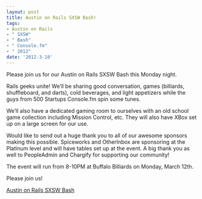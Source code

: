 ```yaml
---
layout: post
title: Austin on Rails SXSW Bash!
tags:
- Austin on Rails
- " SXSW"
- " Bash"
- " Console.fm"
- " 2012"
date: '2012-3-10'
---
```

Please join us for our Austin on Rails SXSW Bash this Monday night.

Rails geeks unite! We’ll be sharing good conversation, games (billiards, shuffleboard, and darts), cold beverages, and light appetizers while the guys from 500 Startups Console.fm spin some tunes.

We’ll also have a dedicated gaming room to ourselves with an old school game collection including Mission Control, etc. They will also have XBox set up on a large screen for our use.

Would like to send out a huge thank you to all of our awesome sponsors making this possible. Spiceworks and OtherInbox are sponsoring at the Platinum level and will have tables set up at the event. A big thank you as well to PeopleAdmin and Chargify for supporting our community!

The event will run from 8-10PM at Buffalo Billiards on Monday, March 12th.

Please join us!

 [Austin on Rails SXSW Bash](http://austinonrails.org/sxswbash2012.html)
